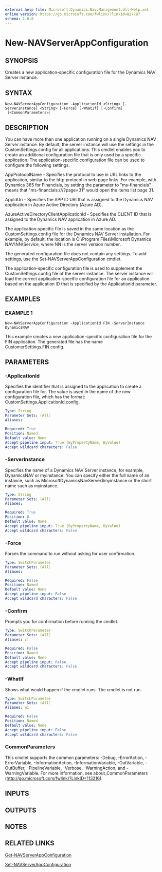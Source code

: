 ```yaml
---
external help file: Microsoft.Dynamics.Nav.Management.dll-Help.xml
online version: https://go.microsoft.com/fwlink/?linkid=827797
schema: 2.0.0
---
```


# New-NAVServerAppConfiguration

## SYNOPSIS
Creates a new application-specific configuration file for the Dynamics NAV Server instance.

## SYNTAX

```
New-NAVServerAppConfiguration -ApplicationId <String> [-ServerInstance] <String> [-Force] [-WhatIf] [-Confirm]
 [<CommonParameters>]
```

## DESCRIPTION
You can have more than one application running on a single Dynamics NAV Server instance.
By default, the server instance will use the settings in the CustomSettings.config for all applications. This cmdlet enables you to create an additional configuration file that is only used by a specific application. The application-specific configuration file can be used to configure the following settings.

AppProtocolName - Specifies the protocol to use in URL links to the application, similar to the http protocol in web page links.
For example, with Dynamics 365 for Financials, by setting the parameter to "ms-financials"  means that "ms-financials:///?page=31" would open the items list page 31.

AppIdUri - Specifies the APP ID URI that is assigned to the Dynamics NAV application in Azure Active Directory (Azure AD).

AzureActiveDirectoryClientApplicationId - Specifies the CLIENT ID that is assigned to the Dynamics NAV application in Azure AD.

The application-specific file is saved in the same location as the CustomSettings.config file for the Dynamics NAV Server installation. For example, by default, the location is C:\Program Files\Microsoft Dynamics NAV\NN\Service, where NN is the server version number.

The generated configuration file does not contain any settings. To add settings, use the Set-NAVServerAppConfiguration cmdlet.

The application-specific configuration file is used to supplement the CustomSettings.config file of the server instance. The server instance will load the correct application-specific configuration file for an application based on the application ID that is specified by the ApplicationId parameter.

## EXAMPLES

### EXAMPLE 1
```
New-NAVServerAppConfiguration -ApplicationId FIN -ServerInstance DynamicsNAV
```

This example creates a new application-specific configuration file for the FIN application.
The generated file has the name CustomerSettings.FIN.config.

## PARAMETERS

### -ApplicationId
Specifies the identifier that is assigned to the application to create a configuration file for.
The value is used in the name of the new configuration file, which has the format: CustomSettings.ApplicationId.config.

```yaml
Type: String
Parameter Sets: (All)
Aliases: 

Required: True
Position: Named
Default value: None
Accept pipeline input: True (ByPropertyName, ByValue)
Accept wildcard characters: False
```

### -ServerInstance
Specifies the name of a Dynamics NAV Server instance, for example, DynamicsNAV or myinstance.
You can specify either the full name of an instance, such as MicrosoftDynamicsNavServer$myinstance or the short name such as myinstance.

```yaml
Type: String
Parameter Sets: (All)
Aliases: 

Required: True
Position: 0
Default value: None
Accept pipeline input: True (ByPropertyName, ByValue)
Accept wildcard characters: False
```

### -Force
Forces the command to run without asking for user confirmation.

```yaml
Type: SwitchParameter
Parameter Sets: (All)
Aliases: 

Required: False
Position: Named
Default value: None
Accept pipeline input: False
Accept wildcard characters: False
```

### -Confirm
Prompts you for confirmation before running the cmdlet.

```yaml
Type: SwitchParameter
Parameter Sets: (All)
Aliases: cf

Required: False
Position: Named
Default value: None
Accept pipeline input: False
Accept wildcard characters: False
```

### -WhatIf
Shows what would happen if the cmdlet runs.
The cmdlet is not run.

```yaml
Type: SwitchParameter
Parameter Sets: (All)
Aliases: wi

Required: False
Position: Named
Default value: None
Accept pipeline input: False
Accept wildcard characters: False
```

### CommonParameters
This cmdlet supports the common parameters: -Debug, -ErrorAction, -ErrorVariable, -InformationAction, -InformationVariable, -OutVariable, -OutBuffer, -PipelineVariable, -Verbose, -WarningAction, and -WarningVariable. For more information, see about_CommonParameters (http://go.microsoft.com/fwlink/?LinkID=113216).

## INPUTS

## OUTPUTS

## NOTES

## RELATED LINKS

[Get-NAVServerAppConfiguration](Get-NAVServerAppConfiguration.md)

[Set-NAVServerAppConfiguration](Set-NAVServerAppConfiguration.md)
